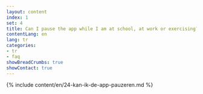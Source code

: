 ```yaml
---
layout: content
index: 1
set: 4
title: Can I pause the app while I am at school, at work or exercising?
contentLang: en
lang: tr
categories:
- tr
- faq
showBreadCrumbs: true
showContact: true
---
```

{% include content/en/24-kan-ik-de-app-pauzeren.md %}
